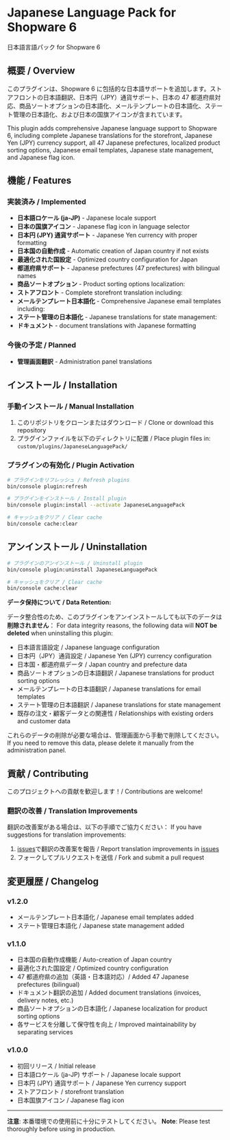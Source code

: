 # Japanese Language Pack for Shopware 6

日本語言語パック for Shopware 6

## 概要 / Overview

このプラグインは、Shopware 6 に包括的な日本語サポートを追加します。ストアフロントの日本語翻訳、日本円（JPY）通貨サポート、日本の 47 都道府県対応、商品ソートオプションの日本語化、メールテンプレートの日本語化、ステート管理の日本語化、および日本の国旗アイコンが含まれています。

This plugin adds comprehensive Japanese language support to Shopware 6, including complete Japanese translations for the storefront, Japanese Yen (JPY) currency support, all 47 Japanese prefectures, localized product sorting options, Japanese email templates, Japanese state management, and Japanese flag icon.

## 機能 / Features

### 実装済み / Implemented

- **日本語ロケール (ja-JP)** - Japanese locale support
- **日本の国旗アイコン** - Japanese flag icon in language selector
- **日本円 (JPY) 通貨サポート** - Japanese Yen currency with proper formatting
- **日本国の自動作成** - Automatic creation of Japan country if not exists
- **最適化された国設定** - Optimized country configuration for Japan
- **都道府県サポート** - Japanese prefectures (47 prefectures) with bilingual names
- **商品ソートオプション** - Product sorting options localization:
- **ストアフロント** - Complete storefront translation including:
- **メールテンプレート日本語化** - Comprehensive Japanese email templates including:
- **ステート管理の日本語化** - Japanese translations for state management:
- **ドキュメント** - document translations with Japanese formatting

### 今後の予定 / Planned

- **管理画面翻訳** - Administration panel translations

## インストール / Installation

### 手動インストール / Manual Installation

1. このリポジトリをクローンまたはダウンロード / Clone or download this repository
2. プラグインファイルを以下のディレクトリに配置 / Place plugin files in: `custom/plugins/JapaneseLanguagePack/`

### プラグインの有効化 / Plugin Activation

```bash
# プラグインをリフレッシュ / Refresh plugins
bin/console plugin:refresh

# プラグインをインストール / Install plugin
bin/console plugin:install --activate JapaneseLanguagePack

# キャッシュをクリア / Clear cache
bin/console cache:clear
```

## アンインストール / Uninstallation

```bash
# プラグインのアンインストール / Uninstall plugin
bin/console plugin:uninstall JapaneseLanguagePack

# キャッシュをクリア / Clear cache
bin/console cache:clear
```

**データ保持について / Data Retention:**

データ整合性のため、このプラグインをアンインストールしても以下のデータは**削除されません**：
For data integrity reasons, the following data will **NOT be deleted** when uninstalling this plugin:

- 日本語言語設定 / Japanese language configuration
- 日本円（JPY）通貨設定 / Japanese Yen (JPY) currency configuration
- 日本国・都道府県データ / Japan country and prefecture data
- 商品ソートオプションの日本語翻訳 / Japanese translations for product sorting options
- メールテンプレートの日本語翻訳 / Japanese translations for email templates
- ステート管理の日本語翻訳 / Japanese translations for state management
- 既存の注文・顧客データとの関連性 / Relationships with existing orders and customer data

これらのデータの削除が必要な場合は、管理画面から手動で削除してください。
If you need to remove this data, please delete it manually from the administration panel.

## 貢献 / Contributing

このプロジェクトへの貢献を歓迎します！/ Contributions are welcome!

### 翻訳の改善 / Translation Improvements

翻訳の改善案がある場合は、以下の手順でご協力ください：
If you have suggestions for translation improvements:

1. [issues](../../issues)で翻訳の改善案を報告 / Report translation improvements in [issues](../../issues)
2. フォークしてプルリクエストを送信 / Fork and submit a pull request

## 変更履歴 / Changelog

### v1.2.0

- メールテンプレート日本語化 / Japanese email templates added
- ステート管理日本語化 / Japanese state management added

### v1.1.0

- 日本国の自動作成機能 / Auto-creation of Japan country
- 最適化された国設定 / Optimized country configuration
- 47 都道府県の追加（英語・日本語対応）/ Added 47 Japanese prefectures (bilingual)
- ドキュメント翻訳の追加 / Added document translations (invoices, delivery notes, etc.)
- 商品ソートオプションの日本語化 / Japanese localization for product sorting options
- 各サービスを分離して保守性を向上 / Improved maintainability by separating services

### v1.0.0

- 初回リリース / Initial release
- 日本語ロケール (ja-JP) サポート / Japanese locale support
- 日本円 (JPY) 通貨サポート / Japanese Yen currency support
- ストアフロント / storefront translation
- 日本国旗アイコン / Japanese flag icon

---

**注意**: 本番環境での使用前に十分にテストしてください。
**Note**: Please test thoroughly before using in production.
